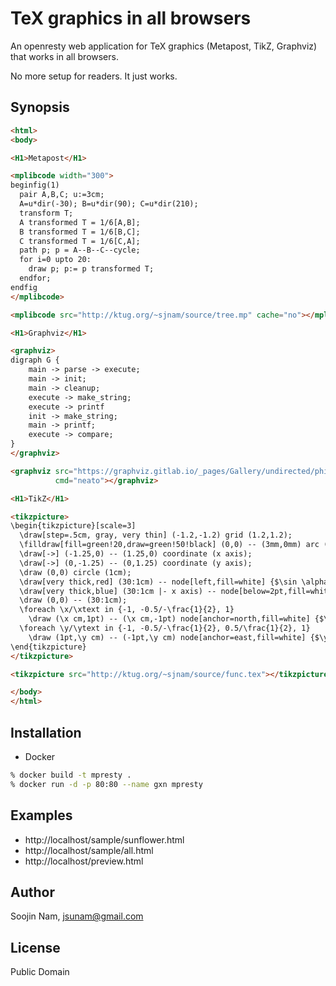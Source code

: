 TeX graphics in all browsers
=======
An openresty web application for TeX graphics (Metapost, TikZ, Graphviz) that works
in all browsers.

No more setup for readers. It just works.

Synopsis
---------

````html
<html>
<body>

<H1>Metapost</H1>

<mplibcode width="300">
beginfig(1)
  pair A,B,C; u:=3cm;
  A=u*dir(-30); B=u*dir(90); C=u*dir(210);
  transform T;
  A transformed T = 1/6[A,B];
  B transformed T = 1/6[B,C];
  C transformed T = 1/6[C,A];
  path p; p = A--B--C--cycle;
  for i=0 upto 20:
    draw p; p:= p transformed T;
  endfor;
endfig
</mplibcode>

<mplibcode src="http://ktug.org/~sjnam/source/tree.mp" cache="no"></mplibcode>

<H1>Graphviz</H1>

<graphviz>
digraph G {
    main -> parse -> execute;
    main -> init;
    main -> cleanup;
    execute -> make_string;
    execute -> printf
    init -> make_string;
    main -> printf;
    execute -> compare;
}
</graphviz>

<graphviz src="https://graphviz.gitlab.io/_pages/Gallery/undirected/philo.gv.txt"
          cmd="neato"></graphviz>

<H1>TikZ</H1>

<tikzpicture>
\begin{tikzpicture}[scale=3]
  \draw[step=.5cm, gray, very thin] (-1.2,-1.2) grid (1.2,1.2); 
  \filldraw[fill=green!20,draw=green!50!black] (0,0) -- (3mm,0mm) arc (0:30:3mm) -- cycle; 
  \draw[->] (-1.25,0) -- (1.25,0) coordinate (x axis);
  \draw[->] (0,-1.25) -- (0,1.25) coordinate (y axis);
  \draw (0,0) circle (1cm);
  \draw[very thick,red] (30:1cm) -- node[left,fill=white] {$\sin \alpha$} (30:1cm |- x axis);
  \draw[very thick,blue] (30:1cm |- x axis) -- node[below=2pt,fill=white] {$\cos \alpha$} (0,0);
  \draw (0,0) -- (30:1cm);
  \foreach \x/\xtext in {-1, -0.5/-\frac{1}{2}, 1} 
    \draw (\x cm,1pt) -- (\x cm,-1pt) node[anchor=north,fill=white] {$\xtext$};
  \foreach \y/\ytext in {-1, -0.5/-\frac{1}{2}, 0.5/\frac{1}{2}, 1} 
    \draw (1pt,\y cm) -- (-1pt,\y cm) node[anchor=east,fill=white] {$\ytext$};
\end{tikzpicture}
</tikzpicture>

<tikzpicture src="http://ktug.org/~sjnam/source/func.tex"></tikzpicture>

</body>
</html>
````

Installation
------------
- Docker
```bash
% docker build -t mpresty .
% docker run -d -p 80:80 --name gxn mpresty
```

Examples
--------
- http://localhost/sample/sunflower.html
- http://localhost/sample/all.html
- http://localhost/preview.html

Author
------
Soojin Nam, jsunam@gmail.com

License
-------
Public Domain


